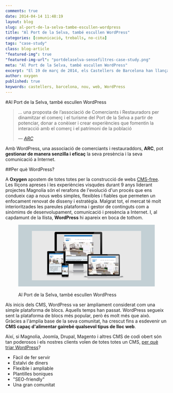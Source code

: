 ```yaml
---
comments: true
date: 2014-04-14 11:48:19
layout: blog
slug: al-port-de-la-selva-tambe-escullen-wordpress
title: "Al Port de la Selva, també escullen WordPress"
categories: [comunicació, treballs, no-cita]
tags: "case-study" 
class: blog-article
"featured-img": true
"featured-img-url": "portdelaselva-sensefiltres-case-study.png"
meta: "Al Port de la Selva, també escullen WordPress"
excerpt: "El 19 de març de 2014, els Castellers de Barcelona han llançat un nou web. És un web modern, informatiu, intuïtiu i fresc."
author: oxygen
published: true
keywords: castellers, barcelona, nou, web, WordPress
---
```


#Al Port de la Selva, també escullen WordPress

>... una proposta de l’associació de Comerciants i Restauradors per dinamitzar el comerç i el turisme del Port de la Selva a partir de potenciar, donar a conèixer i crear experiències que fomentin la interacció amb el comerç i el patrimoni de la població<footer>&mdash; <cite><a href="{{ page.url }}" title="{{ page.title }}">ARC</a></cite></footer>

Amb WordPress, una associació de comerciants i restauraddors, **ARC**, pot **gestionar de manera senzilla i eficaç** la seva presència i la seva comunicació a Internet.

##Per què WordPress?

A **Oxygen** apostem de totes totes per la construcció de webs [CMS-free](/oxygen-un-web-cms-free). Les lliçons apreses i les experiències visqudes durant 9 anys liderant projectes Magnolia són el rerafons de l'evolució d'un procés que ens condueix cap a nous webs simples, flexibles i fiables que permeten un enfocament renovat de disseny i estratègia. Malgrat tot, el mercat té molt interioritzades les pareules plataforma i gestor de continguts com a sinòmims de desenvolupament, comunicació i presència a Internet. I, al capdamunt de la llista, **WordPress** hi apareix en boca de tothom.

<figure class="hidden-xs hidden-sm ox_animate_when_almost_visible ox_right-to-left"><img src="/assets/img/portdelaselva-sensefiltres-full-width-snapshot.png" /><figcaption><p>Al Port de la Selva, també escullen WordPress</p></figcaption></figure>

Als inicis dels CMS, WordPress va ser àmpliament considerat com una simple plataforma de blocs. Aquells temps han passat. WordPress segueix sent la plataforma de blocs més popular, però és molt més que això. Gràcies a l'àmplia base de la seva comunitat, ha crescut fins a esdevenir un **CMS capaç d'alimentar gairebé qualsevol tipus de lloc web**. 

Així, si Magnolia, Joomla, Drupal, Magento i altres CMS de codi obert són tan poderosos i els nostres clients volen de totes totes un CMS, [per què triar WordPress](/per-que-wordpress/)?

- Fàcil de fer servir
- Estalvi de diners
- Flexible i ampliable
- Plantilles boniques
- "SEO-friendly"
- Una gran comunitat